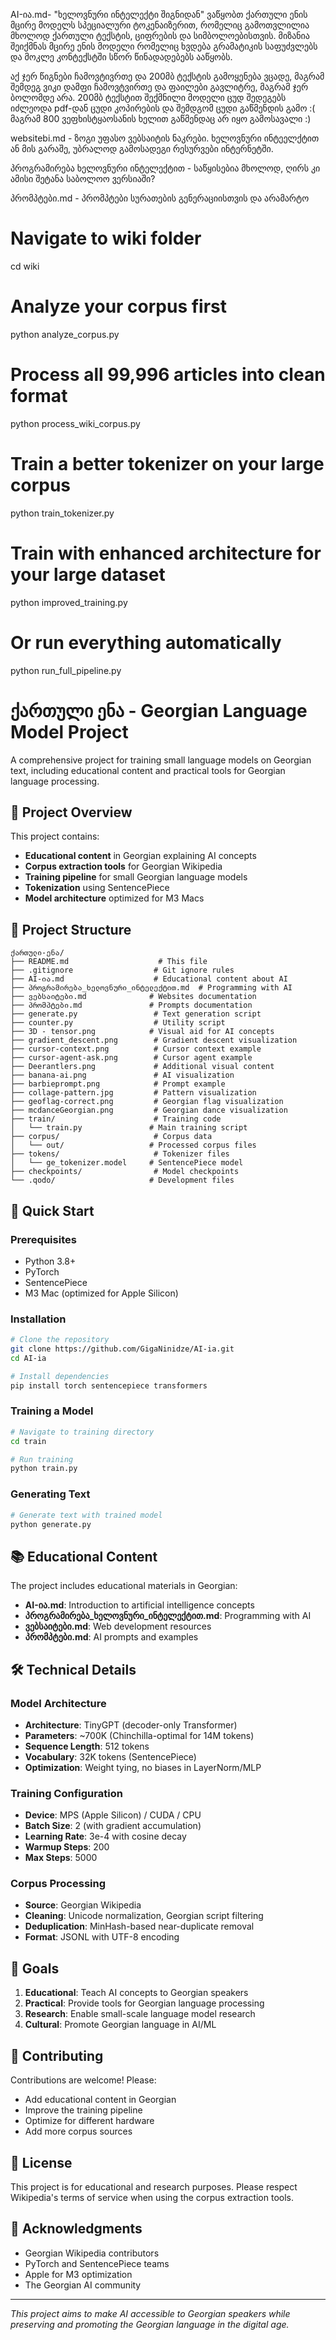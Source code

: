 
AI-ია.md-  "ხელოვნური ინტელექტი შიგნიდან" ვაწყობთ ქართული ენის მცირე მოდელს 
სპეციალური ტოკენაიზერით, რომელიც გამოთვლილია მხოლოდ ქართული ტექსტის, ციფრების და სიმბოლოებისთვის. მიზანია შეიქმნას მცირე ენის მოდელი რომელიც ხვდება გრამატიკის საფუძვლებს და მოკლე კონტექსტში სწორ წინადადებებს ააწყობს. 

აქ ჯერ წიგნები ჩამოვტივრთე და 200მბ ტექსტის გამოყენება ვცადე, მაგრამ შემდეგ ვიკი დამფი ჩამოვტვირთე და ფაილები გავლიტრე, მაგრამ ჯერ ბოლომდე არა. 200მბ ტექსტით შექმნილი მოდელი ცუდ შედეგებს იძლეოდა pdf-დან ცუდი კოპირების და შემდგომ ცუდი გაწმენდის გამო :(    მაგრამ 800 ვეფხისტყაოსანის ხელით გაწმენდაც არ იყო გამოსავალი :) 

websitebi.md - ზოგი უფასო ვებსაიტის ნაკრები. ხელოვნური ინტეელქტით ან მის გარაშე, უბრალოდ გამოსადეგი რესურვები ინტერნეტში. 


პროგრამირება ხელოვნური ინტელექტით - საწყისებია მხოლოდ, ღირს კი ამისი შეტანა საბოლოო ვერსიაში?

პრომპტები.md - პრომპტები სურათების გენერაციისთვის და არამარტო










# Navigate to wiki folder
cd wiki

# Analyze your corpus first
python analyze_corpus.py

# Process all 99,996 articles into clean format
python process_wiki_corpus.py
# Train a better tokenizer on your large corpus
python train_tokenizer.py
# Train with enhanced architecture for your large dataset
python improved_training.py
# Or run everything automatically
python run_full_pipeline.py



# ქართული ენა - Georgian Language Model Project

A comprehensive project for training small language models on Georgian text, including educational content and practical tools for Georgian language processing.

## 🎯 Project Overview

This project contains:
- **Educational content** in Georgian explaining AI concepts
- **Corpus extraction tools** for Georgian Wikipedia
- **Training pipeline** for small Georgian language models
- **Tokenization** using SentencePiece
- **Model architecture** optimized for M3 Macs

## 📁 Project Structure

```
ქართული-ენა/
├── README.md                    # This file
├── .gitignore                  # Git ignore rules
├── AI-ია.md                    # Educational content about AI
├── პროგრამირება_ხელოვნური_ინტელექტით.md  # Programming with AI
├── ვებსაიტები.md              # Websites documentation
├── პრომპტები.md               # Prompts documentation
├── generate.py                 # Text generation script
├── counter.py                  # Utility script
├── 3D - tensor.png            # Visual aid for AI concepts
├── gradient_descent.png        # Gradient descent visualization
├── cursor-context.png          # Cursor context example
├── cursor-agent-ask.png        # Cursor agent example
├── Deerantlers.png             # Additional visual content
├── banana-ai.png               # AI visualization
├── barbieprompt.png            # Prompt example
├── collage-pattern.jpg         # Pattern visualization
├── geoflag-correct.png         # Georgian flag visualization
├── mcdanceGeorgian.png         # Georgian dance visualization
├── train/                      # Training code
│   └── train.py               # Main training script
├── corpus/                     # Corpus data
│   └── out/                   # Processed corpus files
├── tokens/                     # Tokenizer files
│   └── ge_tokenizer.model     # SentencePiece model
├── checkpoints/                # Model checkpoints
└── .qodo/                     # Development files
```

## 🚀 Quick Start

### Prerequisites
- Python 3.8+
- PyTorch
- SentencePiece
- M3 Mac (optimized for Apple Silicon)

### Installation
```bash
# Clone the repository
git clone https://github.com/GigaNinidze/AI-ia.git
cd AI-ia

# Install dependencies
pip install torch sentencepiece transformers
```

### Training a Model
```bash
# Navigate to training directory
cd train

# Run training
python train.py
```

### Generating Text
```bash
# Generate text with trained model
python generate.py
```

## 📚 Educational Content

The project includes educational materials in Georgian:

- **AI-ია.md**: Introduction to artificial intelligence concepts
- **პროგრამირება_ხელოვნური_ინტელექტით.md**: Programming with AI
- **ვებსაიტები.md**: Web development resources
- **პრომპტები.md**: AI prompts and examples

## 🛠️ Technical Details

### Model Architecture
- **Architecture**: TinyGPT (decoder-only Transformer)
- **Parameters**: ~700K (Chinchilla-optimal for 14M tokens)
- **Sequence Length**: 512 tokens
- **Vocabulary**: 32K tokens (SentencePiece)
- **Optimization**: Weight tying, no biases in LayerNorm/MLP

### Training Configuration
- **Device**: MPS (Apple Silicon) / CUDA / CPU
- **Batch Size**: 2 (with gradient accumulation)
- **Learning Rate**: 3e-4 with cosine decay
- **Warmup Steps**: 200
- **Max Steps**: 5000

### Corpus Processing
- **Source**: Georgian Wikipedia
- **Cleaning**: Unicode normalization, Georgian script filtering
- **Deduplication**: MinHash-based near-duplicate removal
- **Format**: JSONL with UTF-8 encoding

## 🎯 Goals

1. **Educational**: Teach AI concepts to Georgian speakers
2. **Practical**: Provide tools for Georgian language processing
3. **Research**: Enable small-scale language model research
4. **Cultural**: Promote Georgian language in AI/ML

## 🤝 Contributing

Contributions are welcome! Please:
- Add educational content in Georgian
- Improve the training pipeline
- Optimize for different hardware
- Add more corpus sources

## 📄 License

This project is for educational and research purposes. Please respect Wikipedia's terms of service when using the corpus extraction tools.

## 🙏 Acknowledgments

- Georgian Wikipedia contributors
- PyTorch and SentencePiece teams
- Apple for M3 optimization
- The Georgian AI community

---

*This project aims to make AI accessible to Georgian speakers while preserving and promoting the Georgian language in the digital age.*
